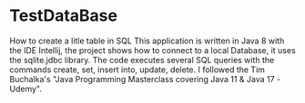 # TestDataBase
How to create a litle table in SQL
This application is written in Java 8 with the IDE Intellij, the project shows how to connect to a local Database, it uses the sqlite.jdbc library. The code executes several SQL queries with the commands create, set, insert into, update, delete. I followed the Tim Buchalka's "Java Programming Masterclass covering Java 11 & Java 17 -Udemy".
